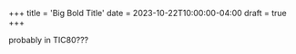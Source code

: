 +++
title = 'Big Bold Title'
date = 2023-10-22T10:00:00-04:00
draft = true
+++

probably in TIC80???

